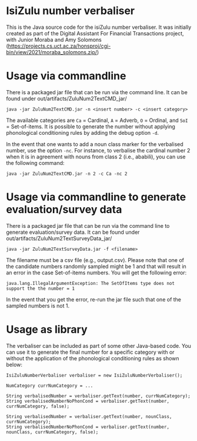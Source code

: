 # IsiZulu number verbaliser

This is the Java source code for the isiZulu number verbaliser. It was initially created as part of the Digital Assistant For Financial Transactions project, with Junior Moraba and Amy Solomons (https://projects.cs.uct.ac.za/honsproj/cgi-bin/view/2021/moraba_solomons.zip/)

# Usage via commandline

There is a packaged jar file that can be run via the command line. It can be found under out/artifacts/ZuluNum2TextCMD_jar/

```
java -jar ZuluNum2TextCMD.jar -n <insert number> -c <insert category>
```

The available categories are `Ca` = Cardinal, `A` = Adverb, `O` = Ordinal, and `SoI` = Set-of-items. It is possible to generate the number without applying phonological conditioning rules by adding the debug option `-d`.

In the event that one wants to add a noun class marker for the verbalised number, use the option `-nc`. For instance, to verbalise the cardinal number 2 when it is in agreement with nouns from class 2 (i.e., ababili), you can use the following command:

```
java -jar ZuluNum2TextCMD.jar -n 2 -c Ca -nc 2
```

# Usage via commandline to generate evaluation/survey data

There is a packaged jar file that can be run via the command line to generate evaluation/survey data. It can be found under out/artifacts/ZuluNum2TextSurveyData_jar/

```
java -jar ZuluNum2TextSurveyData.jar -f <filename>
```

The filename must be a csv file (e.g., output.csv). Please note that one of the candidate numbers randomly sampled might be 1 and that will result in an error in the case Set-of-items numbers. You will get the following error:

```
java.lang.IllegalArgumentException: The SetOfItems type does not support the the number = 1
```

In the event that you get the error, re-run the jar file such that one of the sampled numbers is not 1.

# Usage as library

The verbaliser can be included as part of some other Java-based code. You can use it to generate the final number for a specific category with or without the application of the phonological conditioning rules as shown below:

```
IsiZuluNumberVerbaliser verbaliser = new IsiZuluNumberVerbaliser();

NumCategory currNumCategory = ...

String verbalisedNumber = verbaliser.getText(number, currNumCategory);
String verbalisedNumberNoPhonCond = verbaliser.getText(number, currNumCategory, false);

String verbalisedNumber = verbaliser.getText(number, nounClass, currNumCategory);
String verbalisedNumberNoPhonCond = verbaliser.getText(number, nounClass, currNumCategory, false);

```